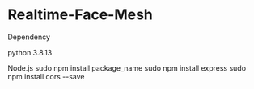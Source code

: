 # Realtime-Face-Mesh

Dependency

python 3.8.13

Node.js
sudo npm install package_name
    sudo npm install express
    sudo npm install cors --save